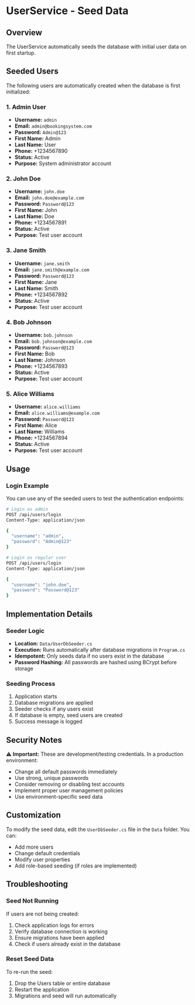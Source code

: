# UserService - Seed Data

## Overview
The UserService automatically seeds the database with initial user data on first startup.

## Seeded Users

The following users are automatically created when the database is first initialized:

### 1. Admin User
- **Username:** `admin`
- **Email:** `admin@bookingsystem.com`
- **Password:** `Admin@123`
- **First Name:** Admin
- **Last Name:** User
- **Phone:** +1234567890
- **Status:** Active
- **Purpose:** System administrator account

### 2. John Doe
- **Username:** `john.doe`
- **Email:** `john.doe@example.com`
- **Password:** `Password@123`
- **First Name:** John
- **Last Name:** Doe
- **Phone:** +1234567891
- **Status:** Active
- **Purpose:** Test user account

### 3. Jane Smith
- **Username:** `jane.smith`
- **Email:** `jane.smith@example.com`
- **Password:** `Password@123`
- **First Name:** Jane
- **Last Name:** Smith
- **Phone:** +1234567892
- **Status:** Active
- **Purpose:** Test user account

### 4. Bob Johnson
- **Username:** `bob.johnson`
- **Email:** `bob.johnson@example.com`
- **Password:** `Password@123`
- **First Name:** Bob
- **Last Name:** Johnson
- **Phone:** +1234567893
- **Status:** Active
- **Purpose:** Test user account

### 5. Alice Williams
- **Username:** `alice.williams`
- **Email:** `alice.williams@example.com`
- **Password:** `Password@123`
- **First Name:** Alice
- **Last Name:** Williams
- **Phone:** +1234567894
- **Status:** Active
- **Purpose:** Test user account

## Usage

### Login Example

You can use any of the seeded users to test the authentication endpoints:

```bash
# Login as admin
POST /api/users/login
Content-Type: application/json

{
  "username": "admin",
  "password": "Admin@123"
}

# Login as regular user
POST /api/users/login
Content-Type: application/json

{
  "username": "john.doe",
  "password": "Password@123"
}
```

## Implementation Details

### Seeder Logic
- **Location:** `Data/UserDbSeeder.cs`
- **Execution:** Runs automatically after database migrations in `Program.cs`
- **Idempotent:** Only seeds data if no users exist in the database
- **Password Hashing:** All passwords are hashed using BCrypt before storage

### Seeding Process
1. Application starts
2. Database migrations are applied
3. Seeder checks if any users exist
4. If database is empty, seed users are created
5. Success message is logged

## Security Notes

⚠️ **Important:** These are development/testing credentials. In a production environment:
- Change all default passwords immediately
- Use strong, unique passwords
- Consider removing or disabling test accounts
- Implement proper user management policies
- Use environment-specific seed data

## Customization

To modify the seed data, edit the `UserDbSeeder.cs` file in the `Data` folder. You can:
- Add more users
- Change default credentials
- Modify user properties
- Add role-based seeding (if roles are implemented)

## Troubleshooting

### Seed Not Running
If users are not being created:
1. Check application logs for errors
2. Verify database connection is working
3. Ensure migrations have been applied
4. Check if users already exist in the database

### Reset Seed Data
To re-run the seed:
1. Drop the Users table or entire database
2. Restart the application
3. Migrations and seed will run automatically
